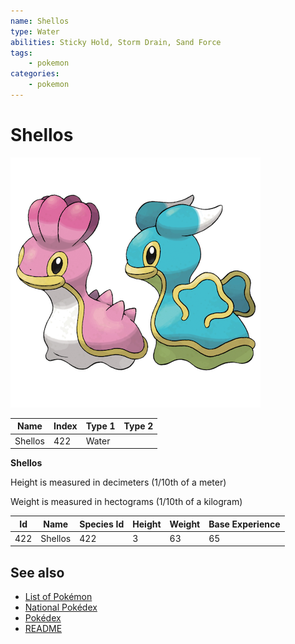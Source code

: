 ```yaml
---
name: Shellos
type: Water
abilities: Sticky Hold, Storm Drain, Sand Force
tags:
    - pokemon
categories:
    - pokemon
---
```


# Shellos


![Shellos](images/422.png)

| **Name** | **Index** | **Type 1** | **Type 2** |
|----|----|----|----|
| Shellos | 422 | Water  |  |

**Shellos** 


Height is measured in decimeters (1/10th of a meter)

Weight is measured in hectograms (1/10th of a kilogram)

| **Id** | **Name** | **Species Id** | **Height** | **Weight** | **Base Experience** |
|--------|----------|----------------|------------|------------|---------------------|
| 422 | Shellos | 422 | 3 | 63 | 65 |


## See also

- [List of Pokémon](../pokemon.md)
- [National Pokédex](../national_pokedex.md)
- [Pokédex](../pokedex.md)
- [README](../README.md)

